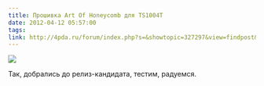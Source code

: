 ```yaml
---
title: Прошивка Art Of Honeycomb для TS1004T
date: 2012-04-12 05:57:00
tags:
link: http://4pda.ru/forum/index.php?s=&showtopic=327297&view=findpost&p=12780968
---
```


![](http://cs5-1.4pda.to/1649543.jpg)

Так, добрались до релиз-кандидата, тестим, радуемся.
<!-- more -->
